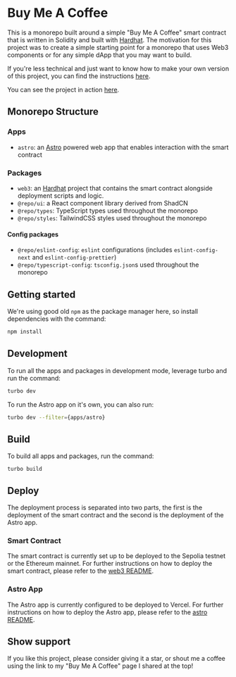 # Buy Me A Coffee

This is a monorepo built around a simple "Buy Me A Coffee" smart contract that is written in Solidity and built with [Hardhat](https://hardhat.org/). The motivation for this project was to create a simple starting point for a monorepo that uses Web3 components or for any simple dApp that you may want to build.

If you're less technical and just want to know how to make your own version of this project, you can find the instructions [here](https://angusbezzina.github.io/buy-me-a-coffee/).

You can see the project in action [here](https://buy-me-a-coffee-astro.vercel.app).

## Monorepo Structure

### Apps

- `astro`: an [Astro](https://astro.build/) powered web app that enables interaction with the smart contract

### Packages

- `web3`: an [Hardhat](https://hardhat.org/) project that contains the smart contract alongside deployment scripts and logic.
- `@repo/ui`: a React component library derived from ShadCN
- `@repo/types`: TypeScript types used throughout the monorepo
- `@repo/styles`: TailwindCSS styles used throughout the monorepo

#### Config packages

- `@repo/eslint-config`: `eslint` configurations (includes `eslint-config-next` and `eslint-config-prettier`)
- `@repo/typescript-config`: `tsconfig.json`s used throughout the monorepo

## Getting started

We're using good old `npm` as the package manager here, so install dependencies with the command:

```sh
npm install
```

## Development

To run all the apps and packages in development mode, leverage turbo and run the command:

```sh
turbo dev
```

To run the Astro app on it's own, you can also run:

```sh
turbo dev --filter={apps/astro}
```

## Build

To build all apps and packages, run the command:

```
turbo build
```

## Deploy

The deployment process is separated into two parts, the first is the deployment of the smart contract and the second is the deployment of the Astro app.

### Smart Contract

The smart contract is currently set up to be deployed to the Sepolia testnet or the Ethereum mainnet. For further instructions on how to deploy the smart contract, please refer to the [web3 README](packages/web3/README.md).

### Astro App

The Astro app is currently configured to be deployed to Vercel. For further instructions on how to deploy the Astro app, please refer to the [astro README](apps/astro/README.md).

## Show support

If you like this project, please consider giving it a star, or shout me a coffee using the link to my "Buy Me A Coffee" page I shared at the top!
